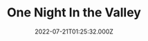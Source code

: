 ---
collection_archive: false
collection_awards: []
collection_category:
  - Color
  - Conceptual
  - Environments
collection_content: ''
collection_cover: 'https://d1sf55qlb7p6hz.cloudfront.net/2022-08_horizontal-covers-12.jpg'
collection_cover_mobile: 'https://d1sf55qlb7p6hz.cloudfront.net/2022-08_vertical-covers-10.jpg'
collection_description: >-
  A collection of images from a scouting exercise for a collaborative project
  with Shane Griffin.
collection_description_alignment: center
collection_exhibition: []
collection_filter: Personal
collection_hidden: false
collection_meta: ''
collection_meta_2: ''
collection_press: []
collection_preview:
  - 'https://d1sf55qlb7p6hz.cloudfront.net/4x3-valley-2.jpg'
  - 'https://d1sf55qlb7p6hz.cloudfront.net/4x3-valley-1.jpg'
  - 'https://d1sf55qlb7p6hz.cloudfront.net/4x3-valley-3.jpg'
  - 'https://d1sf55qlb7p6hz.cloudfront.net/4x3-valley-4.jpg'
cover_image: ''
date: 2022-07-21T01:25:32.000Z
hide_footer: true
layout: blocks
navigation_theme: white
px_extra: true
row_alignment: between
slug: valley
theme_color: '#F3CCCC'
theme_color_all_works: ''
title: One Night In the Valley
seo:
  meta_description: ''
  meta_title: ''
collection_blocks:
  - _bookshop_name: collections/media-row-start
    row_alignment: between
  - _bookshop_name: collections/media-element
    align_y: ''
    block: media-element
    caption: ''
    color: '#C2A282'
    image: 'https://d1sf55qlb7p6hz.cloudfront.net/rieser-valley-1.jpg'
    margin_left: '25'
    margin_right: '0'
    margin_y: '100'
    width: '60'
  - _bookshop_name: collections/media-row
    row_alignment: between
  - _bookshop_name: collections/media-element
    align_y: ''
    block: media-element
    caption: ''
    color: '#DFEBEF'
    image: 'https://d1sf55qlb7p6hz.cloudfront.net/rieser-valley-2.jpg'
    margin_left: '15'
    margin_right: '0'
    margin_y: '500'
    width: '33'
  - _bookshop_name: collections/media-element
    align_y: start
    caption: ''
    color: '#CDB882'
    image: 'https://d1sf55qlb7p6hz.cloudfront.net/rieser-valley-3.jpg'
    margin_left: '0'
    margin_right: '0'
    margin_y: '100'
    width: '33'
  - _bookshop_name: collections/media-row
    row_alignment: between
  - _bookshop_name: collections/media-element
    align_y: ''
    block: media-element
    caption: ''
    color: '#D8A6C7'
    image: 'https://d1sf55qlb7p6hz.cloudfront.net/rieser-valley-4.jpg'
    margin_left: '5'
    margin_right: '0'
    margin_y: '100'
    width: '20'
  - _bookshop_name: collections/media-element
    align_y: ''
    block: media-element
    caption: ''
    color: '#EEDDDD'
    image: 'https://d1sf55qlb7p6hz.cloudfront.net/rieser-valley-5.jpg'
    margin_left: '0'
    margin_right: '30'
    margin_y: '300'
    width: '40'
  - _bookshop_name: collections/media-row
    row_alignment: between
  - _bookshop_name: collections/media-element
    align_y: ''
    block: media-element
    caption: ''
    color: '#CFC78C'
    image: 'https://d1sf55qlb7p6hz.cloudfront.net/rieser-valley-7.jpg'
    margin_left: '60'
    margin_right: '0'
    margin_y: '100'
    width: '33'
  - _bookshop_name: collections/media-row
    row_alignment: between
  - _bookshop_name: collections/media-element
    align_y: ''
    block: media-element
    caption: ''
    color: '#F1B88C'
    image: 'https://d1sf55qlb7p6hz.cloudfront.net/rieser-valley-6.jpg'
    margin_left: '15'
    margin_right: '0'
    margin_y: '100'
    width: '70'
  - _bookshop_name: collections/media-row-end
---